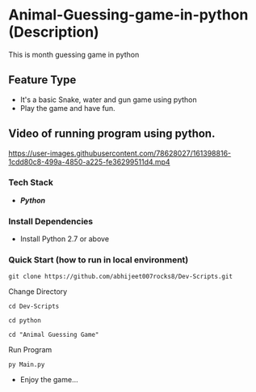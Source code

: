 # Animal-Guessing-game-in-python (Description)
This is month guessing game in python

## Feature Type
- It's a basic Snake, water and gun game using python
- Play the game and have fun.

## Video of running program using python.
https://user-images.githubusercontent.com/78628027/161398816-1cdd80c8-499a-4850-a225-fe36299511d4.mp4

### Tech Stack 

* ***Python*** 

### Install Dependencies 

- Install Python 2.7 or above 

### Quick Start (how to run in local environment)
```
git clone https://github.com/abhijeet007rocks8/Dev-Scripts.git
```
Change Directory 
```
cd Dev-Scripts
```
```
cd python
```
```
cd "Animal Guessing Game"
```
Run Program
```
py Main.py
```

- Enjoy the game...

